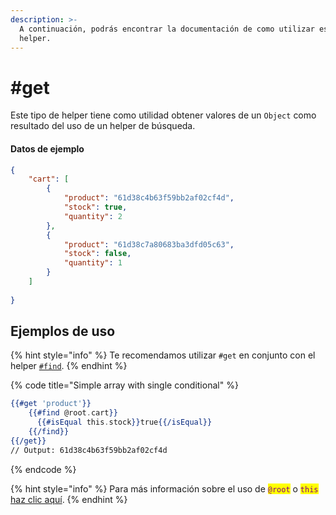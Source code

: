 ```yaml
---
description: >-
  A continuación, podrás encontrar la documentación de como utilizar este
  helper.
---
```


# #get

Este tipo de helper tiene como utilidad obtener valores de un `Object` como resultado del uso de un helper de búsqueda.

#### Datos de ejemplo

```json
{
    "cart": [
        {
            "product": "61d38c4b63f59bb2af02cf4d",
            "stock": true,
            "quantity": 2
        },
        {
            "product": "61d38c7a80683ba3dfd05c63",
            "stock": false,
            "quantity": 1
        }
    ]
    
}
```

## Ejemplos de uso

{% hint style="info" %}
Te recomendamos utilizar `#get` en conjunto con el helper [`#find`](find.md).
{% endhint %}

{% code title="Simple array with single conditional" %}
```handlebars
{{#get 'product'}}
    {{#find @root.cart}}
      {{#isEqual this.stock}}true{{/isEqual}}
    {{/find}}
{{/get}}
// Output: 61d38c4b63f59bb2af02cf4d
```
{% endcode %}

{% hint style="info" %}
Para más información sobre el uso de <mark style="color:purple;">`@root`</mark> o <mark style="color:purple;">`this`</mark> [haz clic aquí](../sintaxis.md#contenido-de-un-helper).
{% endhint %}
